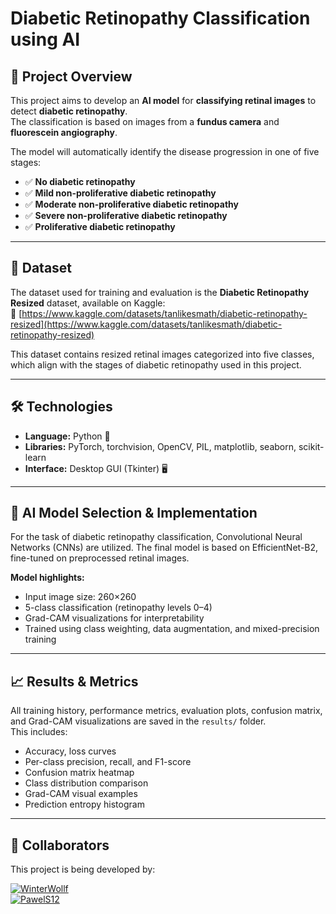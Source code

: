 # **Diabetic Retinopathy Classification using AI**

## 📌 Project Overview  
This project aims to develop an **AI model** for **classifying retinal images** to detect **diabetic retinopathy**.  
The classification is based on images from a **fundus camera** and **fluorescein angiography**.  

The model will automatically identify the disease progression in one of five stages:  
- ✅ **No diabetic retinopathy**  
- ✅ **Mild non-proliferative diabetic retinopathy**  
- ✅ **Moderate non-proliferative diabetic retinopathy**  
- ✅ **Severe non-proliferative diabetic retinopathy**  
- ✅ **Proliferative diabetic retinopathy**  

---

## 📂 Dataset  
The dataset used for training and evaluation is the **Diabetic Retinopathy Resized** dataset, available on Kaggle:  
🔗 [https://www.kaggle.com/datasets/tanlikesmath/diabetic-retinopathy-resized](https://www.kaggle.com/datasets/tanlikesmath/diabetic-retinopathy-resized)  

This dataset contains resized retinal images categorized into five classes, which align with the stages of diabetic retinopathy used in this project.

---

## 🛠 Technologies  
- **Language:** Python 🐍  
- **Libraries:** PyTorch, torchvision, OpenCV, PIL, matplotlib, seaborn, scikit-learn  
- **Interface:** Desktop GUI (Tkinter) 🖥️  

---

## 🤖 AI Model Selection & Implementation  
For the task of diabetic retinopathy classification, Convolutional Neural Networks (CNNs) are utilized. The final model is based on EfficientNet-B2, fine-tuned on preprocessed retinal images.  

**Model highlights:**  
- Input image size: 260×260  
- 5-class classification (retinopathy levels 0–4)  
- Grad-CAM visualizations for interpretability  
- Trained using class weighting, data augmentation, and mixed-precision training  

---

## 📈 Results & Metrics  
All training history, performance metrics, evaluation plots, confusion matrix, and Grad-CAM visualizations are saved in the `results/` folder.  
This includes:
- Accuracy, loss curves
- Per-class precision, recall, and F1-score
- Confusion matrix heatmap
- Class distribution comparison
- Grad-CAM visual examples
- Prediction entropy histogram

---

## 👥 Collaborators  
This project is being developed by:  

[![WinterWollf](https://img.shields.io/badge/GitHub-WinterWollf-181717?logo=github&logoColor=white&style=for-the-badge)](https://github.com/WinterWollf)  
[![PawelS12](https://img.shields.io/badge/GitHub-PawelS12-181717?logo=github&logoColor=white&style=for-the-badge)](https://github.com/PawelS12)  
